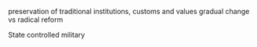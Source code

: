 preservation of traditional institutions, customs and values
gradual change vs radical reform

State controlled military